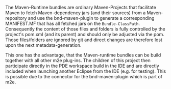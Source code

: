 
The Maven-Runtime bundles are ordinary Maven-Projects that facilitate Maven to fetch Maven-dependency jars (and their sources) from a Maven-repository
and use the bnd-maven-plugin to generate a corresponding MANIFEST.MF that has all fetched jars on the `Bundle-ClassPath`.
Consequently the content of those files and folders is fully controlled by the project's pom.xml (and its parent) and should only be adjusted via the pom.
Those files/folders are ignored by git and direct changes are therefore lost upon the next metadata-generation.

This one has the advantage, that the Maven-runtime bundles can be build together with all other m2e plug-ins.
The children of this project then participate directly in the PDE workspace build in the IDE and are directly included when launching another Eclipse from the IDE (e.g. for testing).
This is possible due to the connector for the bnd-maven-plugin which is part of m2e.
